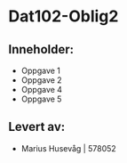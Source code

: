 # Dat102-Oblig2

## Inneholder:
 - Oppgave 1
 - Oppgave 2
 - Oppgave 4
 - Oppgave 5
 
## Levert av:
- Marius Husevåg | 578052